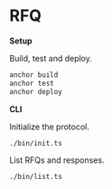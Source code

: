# RFQ

**Setup**

Build, test and deploy.

```bash
anchor build
anchor test
anchor deploy
```

**CLI**

Initialize the protocol.

```bash
./bin/init.ts
```

List RFQs and responses.

```bash
./bin/list.ts
```